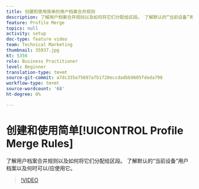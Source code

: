 ```yaml
---
title: 创建和使用简单的用户档案合并规则
description: 了解用户档案合并规则以及如何将它们分配给区段。 了解默认的“当前设备”用户档案以及何时可以/应使用它。
feature: Profile Merge
topics: null
activity: setup
doc-type: feature video
team: Technical Marketing
thumbnail: 35937.jpg
kt: 5356
role: Business Practitioner
level: Beginner
translation-type: tm+mt
source-git-commit: a7dc335e75697a7b1720eccdadbb9605fdeda798
workflow-type: tm+mt
source-wordcount: '68'
ht-degree: 0%

---
```



# 创建和使用简单[!UICONTROL Profile Merge Rules]

了解用户档案合并规则以及如何将它们分配给区段。 了解默认的“当前设备”用户档案以及何时可以/应使用它。

>[!VIDEO](https://video.tv.adobe.com/v/35937/?quality=12&learn=on)
